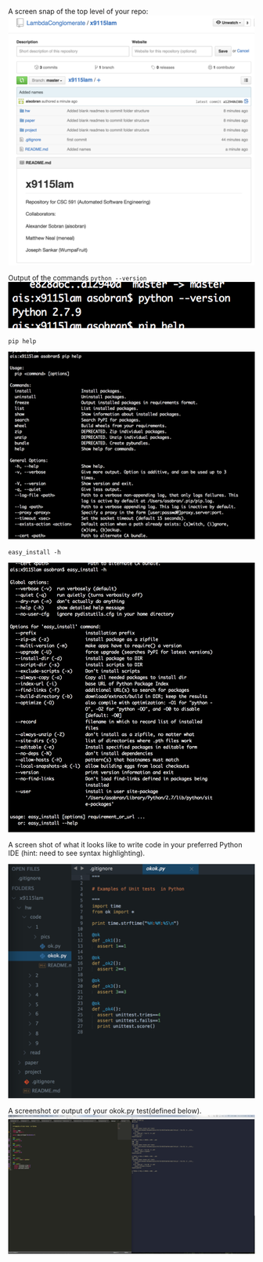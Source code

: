 A screen snap of the top level of your repo:
![alt text](https://raw.githubusercontent.com/LambdaConglomerate/x9115lam/master/hw/code/1/pics/toplevel.png)

Output of the commands `python --version` 
![alt text](https://raw.githubusercontent.com/LambdaConglomerate/x9115lam/master/hw/code/1/pics/python.png)


`pip help` 

![alt text](https://raw.githubusercontent.com/LambdaConglomerate/x9115lam/master/hw/code/1/pics/pip.png)


`easy_install -h`

![alt text](https://raw.githubusercontent.com/LambdaConglomerate/x9115lam/master/hw/code/1/pics/easy_install.png)

A screen shot of what it looks like to write code in your preferred Python IDE (hint: need to see syntax highlighting).

![alt text](https://raw.githubusercontent.com/LambdaConglomerate/x9115lam/master/hw/code/1/pics/syntax.png)

A screenshot or output of your okok.py test(defined below).
![output](./pics/output.png)